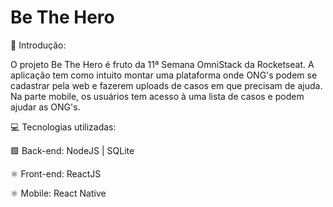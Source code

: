 # Be The Hero

🚀 Introdução:
  
  O projeto Be The Hero é fruto da 11ª Semana OmniStack da Rocketseat. A aplicação tem como intuito montar uma plataforma onde
ONG's podem se cadastrar pela web e fazerem uploads de casos em que precisam de ajuda. Na parte mobile, os usuários tem acesso 
à uma lista de casos e podem ajudar as ONG's.

💻 Tecnologias utilizadas:

  🟩 Back-end: NodeJS | SQLite

  ⚛️ Front-end: ReactJS

  ⚛️ Mobile: React Native


 
